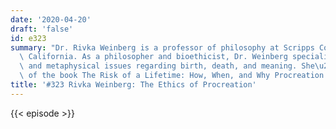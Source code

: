 ```yaml
---
date: '2020-04-20'
draft: 'false'
id: e323
summary: "Dr. Rivka Weinberg is a professor of philosophy at Scripps College in Claremont,\
  \ California. As a philosopher and bioethicist, Dr. Weinberg specializes in ethical\
  \ and metaphysical issues regarding birth, death, and meaning. She\u2019s the author\
  \ of the book The Risk of a Lifetime: How, When, and Why Procreation May Be Permissible."
title: '#323 Rivka Weinberg: The Ethics of Procreation'
---
```

{{< episode >}}
